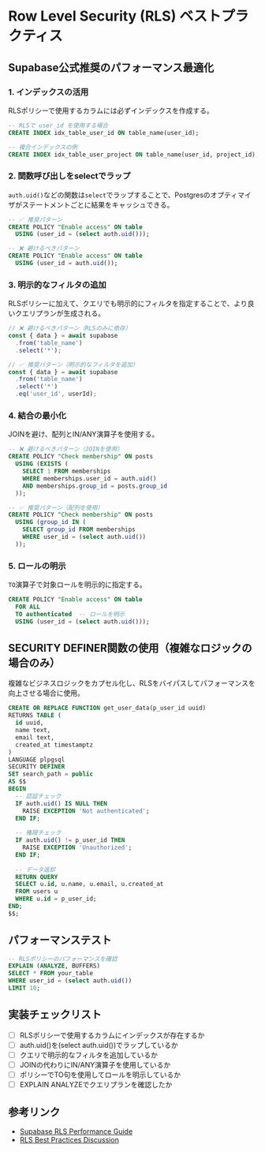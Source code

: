 # Row Level Security (RLS) ベストプラクティス

## Supabase公式推奨のパフォーマンス最適化

### 1. インデックスの活用

RLSポリシーで使用するカラムには必ずインデックスを作成する。

```sql
-- RLSで user_id を使用する場合
CREATE INDEX idx_table_user_id ON table_name(user_id);

-- 複合インデックスの例
CREATE INDEX idx_table_user_project ON table_name(user_id, project_id);
```

### 2. 関数呼び出しをselectでラップ

`auth.uid()`などの関数は`select`でラップすることで、Postgresのオプティマイザがステートメントごとに結果をキャッシュできる。

```sql
-- ✅ 推奨パターン
CREATE POLICY "Enable access" ON table
  USING (user_id = (select auth.uid()));

-- ❌ 避けるべきパターン
CREATE POLICY "Enable access" ON table
  USING (user_id = auth.uid());
```

### 3. 明示的なフィルタの追加

RLSポリシーに加えて、クエリでも明示的にフィルタを指定することで、より良いクエリプランが生成される。

```typescript
// ❌ 避けるべきパターン（RLSのみに依存）
const { data } = await supabase
  .from('table_name')
  .select('*');

// ✅ 推奨パターン（明示的なフィルタを追加）
const { data } = await supabase
  .from('table_name')
  .select('*')
  .eq('user_id', userId);
```

### 4. 結合の最小化

JOINを避け、配列とIN/ANY演算子を使用する。

```sql
-- ❌ 避けるべきパターン（JOINを使用）
CREATE POLICY "Check membership" ON posts
  USING (EXISTS (
    SELECT 1 FROM memberships 
    WHERE memberships.user_id = auth.uid() 
    AND memberships.group_id = posts.group_id
  ));

-- ✅ 推奨パターン（配列を使用）
CREATE POLICY "Check membership" ON posts
  USING (group_id IN (
    SELECT group_id FROM memberships 
    WHERE user_id = (select auth.uid())
  ));
```

### 5. ロールの明示

`TO`演算子で対象ロールを明示的に指定する。

```sql
CREATE POLICY "Enable access" ON table
  FOR ALL 
  TO authenticated  -- ロールを明示
  USING (user_id = (select auth.uid()));
```

## SECURITY DEFINER関数の使用（複雑なロジックの場合のみ）

複雑なビジネスロジックをカプセル化し、RLSをバイパスしてパフォーマンスを向上させる場合に使用。

```sql
CREATE OR REPLACE FUNCTION get_user_data(p_user_id uuid)
RETURNS TABLE (
  id uuid,
  name text,
  email text,
  created_at timestamptz
) 
LANGUAGE plpgsql
SECURITY DEFINER
SET search_path = public
AS $$
BEGIN
  -- 認証チェック
  IF auth.uid() IS NULL THEN
    RAISE EXCEPTION 'Not authenticated';
  END IF;
  
  -- 権限チェック
  IF auth.uid() != p_user_id THEN
    RAISE EXCEPTION 'Unauthorized';
  END IF;
  
  -- データ返却
  RETURN QUERY
  SELECT u.id, u.name, u.email, u.created_at
  FROM users u
  WHERE u.id = p_user_id;
END;
$$;
```

## パフォーマンステスト

```sql
-- RLSポリシーのパフォーマンスを確認
EXPLAIN (ANALYZE, BUFFERS) 
SELECT * FROM your_table 
WHERE user_id = (select auth.uid())
LIMIT 10;
```

## 実装チェックリスト

- [ ] RLSポリシーで使用するカラムにインデックスが存在するか
- [ ] auth.uid()を(select auth.uid())でラップしているか
- [ ] クエリで明示的なフィルタを追加しているか
- [ ] JOINの代わりにIN/ANY演算子を使用しているか
- [ ] ポリシーでTO句を使用してロールを明示しているか
- [ ] EXPLAIN ANALYZEでクエリプランを確認したか

## 参考リンク

- [Supabase RLS Performance Guide](https://supabase.com/docs/guides/database/postgres/row-level-security#rls-performance-recommendations)
- [RLS Best Practices Discussion](https://github.com/orgs/supabase/discussions/14576)